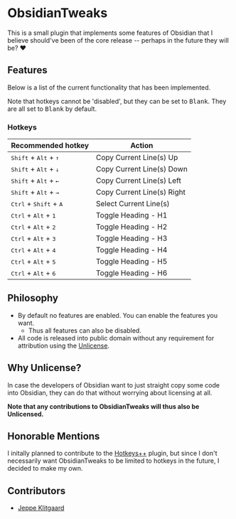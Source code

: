 # ObsidianTweaks

This is a small plugin that implements some features of Obsidian that I believe
should've been of the core release -- perhaps in the future they will be? ❤️

## Features

Below is a list of the current functionality that has been implemented.

Note that hotkeys cannot be 'disabled', but they can be set to <kbd>Blank</kbd>.
They are all set to <kbd>Blank</kbd> by default.

### Hotkeys
| Recommended hotkey | Action |
| --- | --- |
| <kbd>Shift</kbd> + <kbd>Alt</kbd> + <kbd>↑</kbd> | Copy Current Line(s) Up |
| <kbd>Shift</kbd> + <kbd>Alt</kbd> + <kbd>↓</kbd> | Copy Current Line(s) Down |
| <kbd>Shift</kbd> + <kbd>Alt</kbd> + <kbd>←</kbd> | Copy Current Line(s) Left |
| <kbd>Shift</kbd> + <kbd>Alt</kbd> + <kbd>→</kbd> | Copy Current Line(s) Right |
| <kbd>Ctrl</kbd> + <kbd>Shift</kbd> + <kbd>A</kbd> | Select Current Line(s) |
| <kbd>Ctrl</kbd> + <kbd>Alt</kbd> + <kbd>1</kbd> | Toggle Heading - H1 |
| <kbd>Ctrl</kbd> + <kbd>Alt</kbd> + <kbd>2</kbd> | Toggle Heading - H2 |
| <kbd>Ctrl</kbd> + <kbd>Alt</kbd> + <kbd>3</kbd> | Toggle Heading - H3 |
| <kbd>Ctrl</kbd> + <kbd>Alt</kbd> + <kbd>4</kbd> | Toggle Heading - H4 |
| <kbd>Ctrl</kbd> + <kbd>Alt</kbd> + <kbd>5</kbd> | Toggle Heading - H5 |
| <kbd>Ctrl</kbd> + <kbd>Alt</kbd> + <kbd>6</kbd> | Toggle Heading - H6 |

## Philosophy

- By default no features are enabled. You can enable the features you want.
  - Thus all features can also be disabled.
- All code is released into public domain without any requirement for attribution using the [Unlicense](https://unlicense.org/).

## Why Unlicense?

In case the developers of Obsidian want to just straight copy some code into Obsidian, they can do that without worrying about licensing at all.

**Note that any contributions to ObsidianTweaks will thus also be Unlicensed.**

## Honorable Mentions

I initally planned to contribute to the [Hotkeys++](https://github.com/argenos/hotkeysplus-obsidian) plugin, but since I don't necessarily want ObsidianTweaks to be limited to hotkeys in the future, I decided to make my own.

## Contributors

- [Jeppe Klitgaard](https://github.com/JeppeKlitgaard)